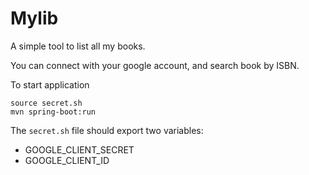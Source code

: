 # Mylib
A simple tool to list all my books.

You can connect with your google account, and search book by ISBN.



To start application

```
source secret.sh
mvn spring-boot:run
```

The `secret.sh` file should export two variables:
- GOOGLE_CLIENT_SECRET
- GOOGLE_CLIENT_ID          
